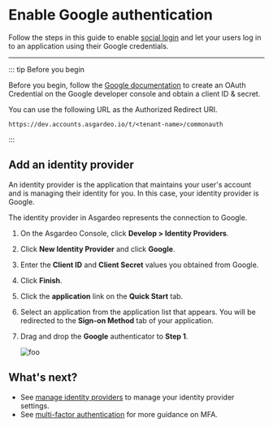 # Enable Google authentication

Follow the steps in this guide to enable [social login](../../concepts/authentication/social-login.md) and let your
users log in to an application using their Google credentials.

---

::: tip Before you begin

Before you begin, follow the [Google documentation](https://support.google.com/googleapi/answer/6158849) to create an
OAuth Credential on the Google developer console and obtain a client ID & secret.

You can use the following URL as the Authorized Redirect URI.

```
https://dev.accounts.asgardeo.io/t/<tenant-name>/commonauth
```

:::

## Add an identity provider

An identity provider is the application that maintains your user's account and is managing their identity for you. In
this case, your identity provider is Google.

The identity provider in Asgardeo represents the connection to Google.

1. On the Asgardeo Console, click **Develop > Identity Providers**.

2. Click **New Identity Provider** and click **Google**.

3. Enter the **Client ID** and **Client Secret** values you obtained from Google.

4. Click **Finish**.

5. Click the **application** link on the **Quick Start** tab.

6. Select an application from the application list that appears. You will be redirected to the **Sign-on Method** tab of
   your application.

7. Drag and drop the **Google** authenticator to **Step 1**.

    <img :src="$withBase('/assets/img/guides/google-social-login.png')" alt="foo">

## What's next?

- See [manage identity providers](../social-login/manage-identity-providers.md) to manage your identity provider
  settings.
- See [multi-factor authentication](../strong-authentication/mfa-qsg.md) for more guidance on MFA.







